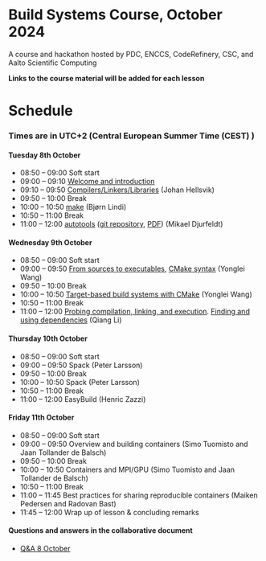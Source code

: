 # Build Systems Course, October 2024

A course and hackathon hosted by PDC, ENCCS, CodeRefinery, CSC, and Aalto Scientific Computing

**Links to the course material will be added for each lesson**

# Schedule
### Times are in UTC+2 (Central European Summer Time (CEST) )

#### Tuesday 8th October

- 08:50 – 09:00 Soft start
- 09:00 – 09:10 [Welcome and introduction](https://github.com/PDC-support/build-systems-course/blob/main/presentations/welcome.pdf)
- 09:10 – 09:50 [Compilers/Linkers/Libraries](https://github.com/PDC-support/comp-link-lib/blob/main/comp-link-lib.pdf) (Johan Hellsvik)
- 09:50 – 10:00 Break
- 10:00 – 10:50 [make](https://coderefinery.github.io/make-lesson/index.html) (Bjørn Lindi)
- 10:50 – 11:00 Break
- 11:00 – 12:00 [autotools](https://github.com/PDC-support/introduction-to-autotools.git) ([git repository](https://github.com/PDC-support/introduction-to-autotools.git), [PDF](https://github.com/PDC-support/introduction-to-autotools/raw/main/README.pdf)) (Mikael Djurfeldt)

#### Wednesday 9th October

- 08:50 – 09:00 Soft start
- 09:00 – 09:50 [From sources to executables](https://enccs.github.io/intro-cmake/hello-cmake/), [CMake syntax](https://enccs.github.io/intro-cmake/cmake-syntax/) (Yonglei Wang)
- 09:50 – 10:00 Break
- 10:00 – 10:50 [Target-based build systems with CMake](https://enccs.github.io/intro-cmake/targets/) (Yonglei Wang)
- 10:50 – 11:00 Break
- 11:00 – 12:00 [Probing compilation, linking, and execution](https://enccs.github.io/intro-cmake/probing/). [Finding and using dependencies](https://enccs.github.io/intro-cmake/dependencies/) (Qiang Li)

#### Thursday 10th October

- 08:50 – 09:00 Soft start
- 09:00 – 09:50 Spack (Peter Larsson)
- 09:50 – 10:00 Break
- 10:00 – 10:50 Spack (Peter Larsson)
- 10:50 – 11:00 Break
- 11:00 – 12:00 EasyBuild (Henric Zazzi)

#### Friday 11th October

- 08:50 – 09:00 Soft start
- 09:00 – 09:50 Overview and building containers (Simo Tuomisto and Jaan Tollander de Balsch)
- 09:50 – 10:00 Break
- 10:00 – 10:50 Containers and MPI/GPU (Simo Tuomisto and Jaan Tollander de Balsch)
- 10:50 – 11:00 Break
- 11:00 – 11:45 Best practices for sharing reproducible containers (Maiken Pedersen and Radovan Bast)
- 11:45 – 12:00 Wrap up of lesson & concluding remarks

#### Questions and answers in the collaborative document

- [Q&A 8 October](https://github.com/PDC-support/build-systems-course/blob/main/collaborativedoc/collaborativedoc8oct.md)
